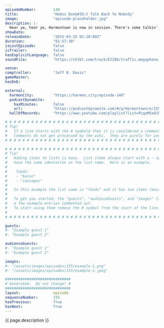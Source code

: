 ```yaml
---
episodeNumber:        140
title:                "Hobos Don&#39;t Talk Back To Nobody"
image:                "episode-placeholder.jpg"
description: |-
  Hear ye, hear ye, Harmontown is now in session. There's some talkin', there's some rappin', there's some shadow runnin'.
showDate:             
releaseDate:          "2015-03-25 02:10:00Z"
duration:             "01:57:38"
isLostEpisode:        false
isTrailer:            false
hasExplicitLanguage:  false
soundFile:            "https://chtbl.com/track/E2288/traffic.megaphone.fm/STA9194196176.mp3?updated=1562021477"

venue:                
comptroller:          "Jeff B. Davis"
gameMaster:           
hasDnD:               

external:
  harmonCity:         "https://harmon.city/episode-140"
  podcastDynamite:
    hasMinutes:       false
    url:              "https://podcastdynamite.com/#/p/Harmontown/e/155/140"
  hallOfRecords:      "https://www.youtube.com/playlist?list=PLqxM5x81hNOaSuDfDjQpnJrrTD4jh7ZSR"

# # # # # # # # # # # # # # # # # # # # # # # # # # # # # # # # # # # # # # # # # # # # #
# Tip!
#   If a line starts with the # symbold then it is considered a comment.
#   Comments do not get processed by the wiki.  They are purely for your information.
# # # # # # # # # # # # # # # # # # # # # # # # # # # # # # # # # # # # # # # # # # # # #

# # # # # # # # # # # # # # # # # # # # # # # # # # # # # # # # # # # # # # # # # # # # #
# Tip!
#   Adding items to lists is easy.  List items always start with a - symbol and have
#   have the same identation as the list name.  Here is an example.
#
#    foods:
#    - "bacon"
#    - "sausages"
#
#   In this example the list name is "foods" and it has two items (bacon, and sausages).
#
#   To get you started, the "guests", "audienceGuests", and "images" lists below have
#   a few example entries commented out.
#   To start using them remove the # symbol from the start of the line.
#
# # # # # # # # # # # # # # # # # # # # # # # # # # # # # # # # # # # # # # # # # # # # #

guests:
#- "Example guest 1"
#- "Example guest 2"

audienceGuests:
#- "Example guest 1"
#- "Example guest 2"

images:
#- "/assets/images/episodes/155/example-1.png"
#- "/assets/images/episodes/155/example-2.jpeg"

##############################
# Generated.  Do not change! #
##############################
layout:               episode
sequenceNumber:       155
hasPrevious:          True
hasNext:              True
---
```


<!-- The episode description will be rendered here -->
{{ page.description }}

<!-- Add your content BELOW here -->
<!-- vvvvvvvvvvvvvvvvvvvvvvvvvvv -->




<!-- ^^^^^^^^^^^^^^^^^^^^^^^^^^^ -->
<!-- Add your content ABOVE here -->

<!-- The episode gallery will be rendered here -->